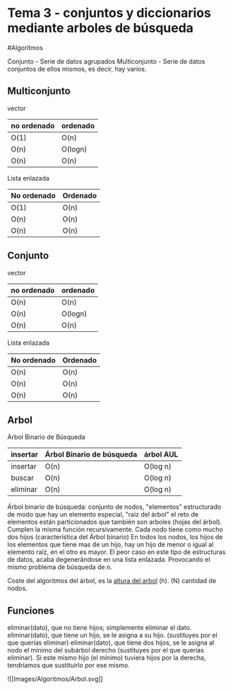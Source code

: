 # Tema 3 - conjuntos y diccionarios mediante arboles de búsqueda

#Algoritmos 

Conjunto - Serie de datos agrupados
Multiconjunto - Serie de datos conjuntos de ellos mismos, es decir, hay varios.

## Multiconjunto
vector

| no ordenado | ordenado |
| ----------- | -------- |
| O(1)        | O(n)     |
| O(n)        | O(logn)  |
| O(n)        | O(n)     |

Lista enlazada

| No ordenado | Ordenado |
| ----------- | -------- |
| O(1)        |   O(n)       |
| O(n)        |   O(n)       |
| O(n)        |     O(n)     |

## Conjunto
vector

| no ordenado | ordenado |
| ----------- | -------- |
| O(n)        | O(n)     |
| O(n)        | O(logn)  |
| O(n)        | O(n)     |

Lista enlazada

| No ordenado | Ordenado |
| ----------- | -------- |
| O(n)        | O(n)     |
| O(n)        | O(n)     |
| O(n)        | O(n)     |


## Arbol

Árbol Binario de Búsqueda

| insertar | Árbol Binario de búsqueda | árbol AUL |
| -------- | ------------------------- | --------- |
| insertar | O(n)                      | O(log n)  |
| buscar   | O(n)                      | O(log n)  |
| eliminar | O(n)                      | O(log n)  |

Árbol binario de búsqueda:
	conjunto de nodos, "elementos" estructurado de modo que hay un elemento especial, "raíz del árbol" el reto de elementos están particionados que también son arboles (hojas del árbol). Cumplen la misma función recursivamente. 
	Cada nodo tiene como mucho dos hijos (característica del Árbol binario)
	En todos los nodos, los hijos de los elementos que tiene mas de un hijo, hay un hijo de menor o igual al elemento raíz, en el otro es mayor.
El peor caso en este tipo de estructuras de datos, acaba degenerándose en una lista enlazada. Provocando el mismo problema de búsqueda de n.

Coste del algoritmos del árbol, es la <u>altura del arbol</u> (h). (N) cantidad de nodos.


## Funciones

eliminar(dato), que no tiene hijos; simplemente eliminar el dato.
eliminar(dato), que tiene un hijo, se le asigna a su hijo. (sustituyes por el que querías eliminar)
eliminar(dato), que tiene dos hijos, se le asigna al nodo el mínimo del subárbol derecho (sustituyes por el que querías eliminar). Si este mismo hijo (el mínimo) tuviera hijos por la derecha, tendríamos que sustituirlo por ese mismo.

![[Images/Algoritmos/Arbol.svg]]